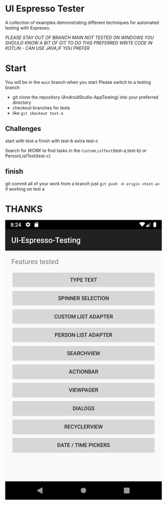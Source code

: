# UI Espresso Tester
A collection of examples demonstrating different techniques for automated testing with Espresso.


*PLEASE STAY OUT OF BRANCH MAIN*
*NOT TESTED ON WINDOWS*
*YOU SHOULD KNOW A BIT OF GIT TO DO THIS*
*PREFERRED WRITE CODE IN KOTLIN - CAN USE JAVA,IF YOU PREFER*


# Start
You will be in the `main` branch when you start
Please switch to a testing branch

  - git clone the repository (AndroidStudio-AppTesting) into your preferred directory
  - checkout branches for tests
  - like `git checkout test-a`

## Challenges

start with test-a
finish with test-b
extra test-c

Search for *WORK* to find tasks
in the `CustomListTest`(test-a,test-b) or PersonListTest(test-c)

## finish

git commit all of your work
from a branch just
`git push -U origin <test-a>` if working on test a

# THANKS

![alt tag](screens/main_activity.png)
